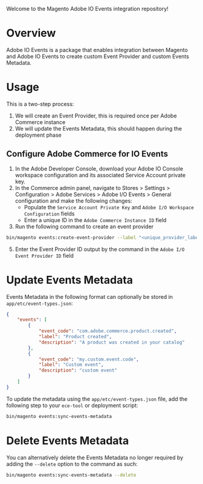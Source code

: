 Welcome to the Magento Adobe IO Events integration repository!

# Overview

Adobe IO Events is a package that enables integration between Magento and Adobe IO Events to create custom Event
Provider and custom Events Metadata.

# Usage

This is a two-step process:
1. We will create an Event Provider, this is required once per Adobe Commerce instance
2. We will update the Events Metadata, this should happen during the deployment phase

## Configure Adobe Commerce for IO Events

1. In the Adobe Developer Console, download your Adobe IO Console workspace configuration and its associated Service Account private key.
2. In the Commerce admin panel, navigate to Stores > Settings > Configuration > Adobe Services > Adobe I/O Events > General configuration and make the following changes:
    - Populate the `Service Account Private Key` and `Adobe I/O Workspace Configuration` fields
    - Enter a unique ID  in the `Adobe Commerce Instance ID` field
4. Run the following command to create an event provider
```bash
bin/magento events:create-event-provider --label "<unique_provider_label>" --description "<provider description>"
````
5. Enter the Event Provider ID output by the command in the `Adobe I/O Event Provider ID` field

# Update Events Metadata
Events Metadata in the following format can optionally be stored in `app/etc/event-types.json`:

```json
{
    "events": [
        {
            "event_code": "com.adobe.commerce.product.created",
            "label": "Product created",
            "description": "A product was created in your catalog"
        },
        {
            "event_code": "my.custom.event.code",
            "label": "Custom event",
            "description": "custom event"
        }
    ]
}
```

To update the metadata using the `app/etc/event-types.json` file, add the following step to your `ece-tool` or deployment script:
```bash
bin/magento events:sync-events-metadata
```

# Delete Events Metadata

You can alternatively delete the Events Metadata no longer required by adding the `--delete` option to the command as such:

```bash
bin/magento events:sync-events-metadata --delete
```
